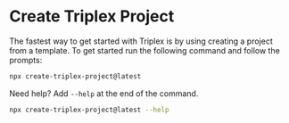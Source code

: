 # Create Triplex Project

The fastest way to get started with Triplex is by using creating a project from a template. To get started run the following command and follow the prompts:

```bash
npx create-triplex-project@latest
```

Need help? Add `--help` at the end of the command.

```bash
npx create-triplex-project@latest --help
```
